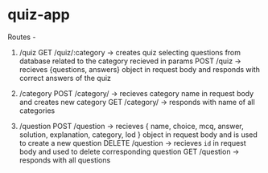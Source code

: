 # quiz-app
Routes - 
1. /quiz
GET /quiz/:category -> creates quiz selecting questions from database related to the category recieved in params
POST /quiz -> recieves {questions, answers} object in request body and responds with correct answers of the quiz

2. /category
POST /category/ -> recieves category name in request body and creates new category
GET /category/ -> responds with name of all categories

3. /question
POST /question  -> recieves { name, choice, mcq, answer, solution, explanation, category, lod } object in request body and is used to create a new question 
DELETE /question  -> recieves `id` in request body and used to delete corresponding question 
GET /question  -> responds with all questions

